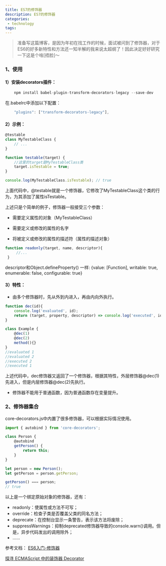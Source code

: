 ```yaml
---
title: ES7的修饰器
description: ES7的修饰器
categories:
 - technology
tags:
---
```


>准备写这篇博客，是因为年初在找工作的时候，面试被问到了修饰器，对于ES6的好多新特性和方法还一知半解的我来说太超纲了！因此决定好好研究一下这是个啥[捂脸]～

### 1、使用

#### 1）安装decorators插件：

```javascript
    npm install babel-plugin-transform-decorators-legacy --save-dev 
```

在.babelrc中添加以下配置：

```javascript
    "plugins": ["transform-decorators-legacy"],
```

#### 2）示例：

```javascript
@testable
class MyTestableClass {
    // ...
}

function testable(target) {
    //这里的target是MyTestableClass类
    target.isTestable = true;
}

console.log(MyTestableClass.isTestable); // true
```

上面代码中，@testable就是一个修饰器，它修改了MyTestableClass这个类的行为，为其添加了属性isTestable。

上述只是个简单的例子，修饰器一般接受三个参数：

- 需要定义属性的对象（MyTestableClass）

- 需要定义或修改的属性的名字

- 将被定义或修改的属性的描述符（属性的描述对象）

```javascript
function readonly(target, name, descriptor){
     //...
 }
```

descriptor和Object.defineProperty() 一样: {value: [Function], writable: true, enumerable: false, configurable: true}

#### 3）特性：

- 由多个修饰器时，先从外到内进入，再由内向外执行。

```javascript
function dec(id){
    console.log('evaluated', id);
    return (target, property, descriptor) => console.log('executed', id);
}

class Example {
    @dec(1)
    @dec(2)
    method(){}
}
//evaluated 1
//evaluated 2
//executed 2
//executed 1
```

上述代码中，dec修饰器又返回了一个修饰器，根据其特性，外层修饰器@dec(1)先进入，但是内层修饰器@dec(2)先执行。

- 修饰器不能用于普通函数，因为普通函数存在变量提升。

### 2、修饰器集合

core-decorators.js中内置了很多修饰器，可以根据实际情况使用。

```javascript
import { autobind } from 'core-decorators';

class Person {
    @autobind
    getPerson() {
        return this;
    }
}

let person = new Person();
let getPerson = person.getPerson;

getPerson() === person;
// true
```

以上是一个绑定原始对象的修饰器，还有：

- readonly：使属性或方法不可写；
- override：检查子类是否覆盖父类的同名方法；
- deprecate：在控制台显示一条警告，表示该方法将废除；
- suppressWarnings：抑制deprecated修饰器导致的console.warn()调用。但是，异步代码发出的调用除外；
- ......

参考文档：
[ES6入门-修饰器](http://es6.ruanyifeng.com/#docs/decorator)

[探寻 ECMAScript 中的装饰器 Decorator](https://github.com/rccoder/blog/issues/23)
